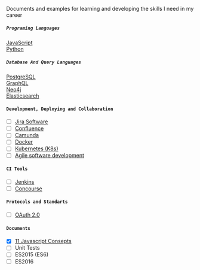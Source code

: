 Documents and examples for learning and developing the skills I need in my career 

##### `Programing Languages`
[JavaScript](./JavaScript/README.md) <br />
[Python](./Python/README.md) <br />

##### `Database And Query Languages`
[PostgreSQL](./postgresql/README.md) <br />
[GraphQL](./graphql/README.md) <br />
[Neo4j](./neo4j/README.md) <br />
[Elasticsearch ](./elasticsearch/README.md) <br />

#### `Development, Deploying and Collaboration` 
- [ ] [Jira Software](https://www.atlassian.com/software/jira)
- [ ] [Confluence ](https://www.atlassian.com/software/confluence)
- [ ] [Camunda](https://camunda.com/)
- [ ] [Docker](https://www.docker.com/)
- [ ] [Kubernetes (K8s)](https://kubernetes.io/)
- [ ] [Agile software development](https://www.agilealliance.org/agile101/agile-glossary/)

#### `CI Tools`
- [ ] [Jenkins](https://jenkins.io/)
- [ ] [Concourse](https://concourse-ci.org/)

#### `Protocols and Standarts`
- [ ] [OAuth 2.0](https://oauth.net/)

#### `Documents`
- [x] [11 Javascript Consepts](./JavaScriptFeatures/README.md)
- [ ] Unit Tests
- [ ] ES2015 (ES6)
- [ ] ES2016
